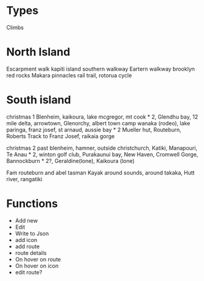 # Types 
Climbs

# North Island
Escarpment walk
kapiti island
southern walkway
Eartern walkway
brooklyn red rocks
Makara
pinnacles
rail trail, rotorua cycle

# South island
christmas 1
Blenheim, kaikoura, lake mcgregor, mt cook * 2, Glendhu bay, 12 mile delta, arrowtown, Glenorchy, albert town camp wanaka (rodeo),
lake paringa, franz josef, st arnaud, aussie bay * 2
Mueller hut, Routeburn, Roberts Track to Franz Josef, raikaia gorge

christmas 2
past blenheim, hamner, outside christchurch, Katiki, Manapouri, Te Anau * 2, winton golf club, Purakaunui bay,
New Haven, Cromwell Gorge, Bannockburn * 2?, Geraldine(lone), Kaikoura (lone) 

Fam routeburn and abel tasman
Kayak around sounds, around takaka, Hutt river, rangatiki

# Functions
 - Add new
 - Edit
 - Write to Json
 - add icon
 - add route
 - route details
 - On hover on route
 - On hover on icon
 - edit route?


